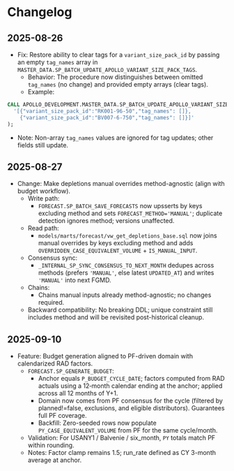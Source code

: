 # Changelog

## 2025-08-26

- Fix: Restore ability to clear tags for a `variant_size_pack_id` by passing an empty `tag_names` array in `MASTER_DATA.SP_BATCH_UPDATE_APOLLO_VARIANT_SIZE_PACK_TAGS`.
  - Behavior: The procedure now distinguishes between omitted `tag_names` (no change) and provided empty arrays (clear tags).
  - Example:

```sql
CALL APOLLO_DEVELOPMENT.MASTER_DATA.SP_BATCH_UPDATE_APOLLO_VARIANT_SIZE_PACK_TAGS(
  '[{"variant_size_pack_id":"RK001-96-50","tag_names": []},
    {"variant_size_pack_id":"BV007-6-750","tag_names": []}]'
);
```

- Note: Non-array `tag_names` values are ignored for tag updates; other fields still update.

## 2025-08-27

- Change: Make depletions manual overrides method-agnostic (align with budget workflow).
  - Write path:
    - `FORECAST.SP_BATCH_SAVE_FORECASTS` now upsserts by keys excluding method and sets `FORECAST_METHOD='MANUAL'`; duplicate detection ignores method; versions unaffected.
  - Read path:
    - `models/marts/forecast/vw_get_depletions_base.sql` now joins manual overrides by keys excluding method and adds `OVERRIDDEN_CASE_EQUIVALENT_VOLUME` + `IS_MANUAL_INPUT`.
  - Consensus sync:
    - `_INTERNAL_SP_SYNC_CONSENSUS_TO_NEXT_MONTH` dedupes across methods (prefers `'MANUAL'`, else latest `UPDATED_AT`) and writes `'MANUAL'` into next FGMD.
  - Chains:
    - Chains manual inputs already method-agnostic; no changes required.
  - Backward compatibility: No breaking DDL; unique constraint still includes method and will be revisited post-historical cleanup.

## 2025-09-10

- Feature: Budget generation aligned to PF-driven domain with calendarized RAD factors.
  - `FORECAST.SP_GENERATE_BUDGET`:
    - Anchor equals `P_BUDGET_CYCLE_DATE`; factors computed from RAD actuals using a 12‑month calendar ending at the anchor; applied across all 12 months of Y+1.
    - Domain now comes from PF consensus for the cycle (filtered by planned!=false, exclusions, and eligible distributors). Guarantees full PF coverage.
    - Backfill: Zero-seeded rows now populate `PY_CASE_EQUIVALENT_VOLUME` from PF for the same cycle/month.
  - Validation: For USANY1 / Balvenie / six_month, `PY` totals match PF within rounding.
  - Notes: Factor clamp remains 1.5; run_rate defined as CY 3-month average at anchor.

